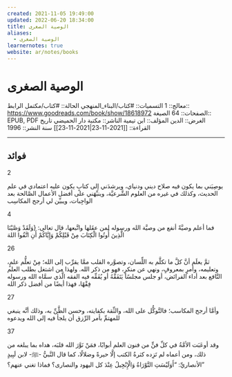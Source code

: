```yaml
---
created: 2021-11-05 19:49:00
updated: 2022-06-20 18:34:00
title: الوصية الصغرى
aliases:
  - الوصية الصغرى
learnernotes: true
website: ar/notes/books
---
```


# الوصية الصغرى

معالج:: 1
التسميات:: #كتاب/البناء_المنهجي
الحالة:: #كتاب/مكتمل
الرابط:: <https://www.goodreads.com/book/show/18618972>
الصفحات:: 64
الصيغة:: EPUB, PDF
الغرض:: الدين
المؤلف:: ابن تيمية
الناشر:: مكتبة دار الحميضي
تاريخ القراءة:: [[2021-11-23|2021-11-23]]
سنة النشر:: 1996

---

## فوائد

2

يوصِيَني بما يكون فيه صلاح ديني ودنياي، ويرشدَني إلى كتابٍ يكون عليه اعتمادي في علم الحديث، وكذلك في غيره من العلوم الشَّرعيَّة، وينبِّهَني على أفضل الأعمال الصَّالحة بعد الواجِبات، ويبيِّن لي أرجح المكاسِب

4

فما أعلم وصيَّةً أنفع من وصيَّة الله ورسوله لمن عقَلها واتَّبعها، قال تعالى: {وَلَقَدْ وَصَّيْنَا الَّذِينَ أُوتُوا الْكِتَابَ مِنْ قَبْلِكُمْ وَإِيَّاكُمْ أَنِ اتَّقُوا اللهَ

26

ثمَّ يعلَم أنَّ كلَّ ما تكلَّم به اللِّسان، وتصوَّره القلب ممَّا يقرِّب إلى الله؛ مِنْ تعلُّم علمٍ، وتعليمه، وأمرٍ بمعروفٍ، ونهي عن منكرٍ، فهو من ذكر الله. ولهذا من اشتغل بطلب العلم النَّافع بعد أداء الفرائض، أو جلس مجلسًا يَتَفَقَّهُ أو يُفَقِّه فيه الفقه الَّذي سمَّاه الله ورسوله فِقْهًا، فهذا أيضًا من أفضل ذكر الله

27

وأمَّا أرجح المكاسب؛ فالتَّوكُّل على الله، والثِّقة بكفايته، وحسن الظَّنِّ به، وذلك أنَّه ينبغي للمهتمِّ بأمر الرِّزق أن يلجأ فيه إلى الله ويدعوه

37

وقد أوعَبَت الأمَّةُ في كلِّ فنٍّ من فنون العلم أبوابًا، فمَنْ نَوَّرَ الله قلبَه، هداه بما يبلغه من ذلك، ومن أعماه لم تَزِده كثرةُ الكتب إلَّا حيرةً وضلالًا، كما قال النَّبيُّ -ﷺ- لابن لَبِيدٍ الأنصاريِّ: “أَوَلَيْسَتِ التَّوْرَاةُ وَالْإِنْجِيلُ عِنْدَ كل اليهود والنصارى؟ فماذا تغني عنهم؟”
